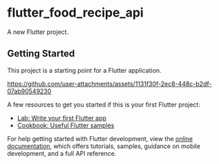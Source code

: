 # flutter_food_recipe_api

A new Flutter project.

## Getting Started

This project is a starting point for a Flutter application.


https://github.com/user-attachments/assets/1131f30f-2ec8-448c-b2df-07ab90549230


A few resources to get you started if this is your first Flutter project:

- [Lab: Write your first Flutter app](https://docs.flutter.dev/get-started/codelab)
- [Cookbook: Useful Flutter samples](https://docs.flutter.dev/cookbook)

For help getting started with Flutter development, view the
[online documentation](https://docs.flutter.dev/), which offers tutorials,
samples, guidance on mobile development, and a full API reference.
